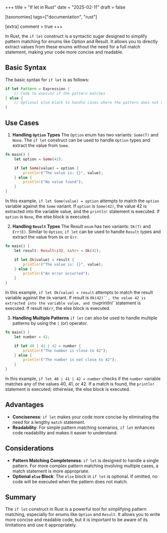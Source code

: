 +++
title = "If let in Rust"
date = "2025-02-11"
draft = false

[taxonomies]
tags=["documentation", "rust"]

[extra]
comment = true
+++

In Rust, the `if let` construct is a syntactic sugar designed to simplify pattern matching for enums like Option and Result. It allows you to directly extract values from these enums without the need for a full match statement, making your code more concise and readable.

## Basic Syntax

The basic syntax for `if let` is as follows:

```rust
if let Pattern = Expression {
    // Code to execute if the pattern matches
} else {
    // Optional else block to handle cases where the pattern does not match
}
```

## Use Cases

1. **Handling `Option` Types**
   The `Option` enum has two variants: `Some(T)` and `None`. The `if let` construct can be used to handle `Option` types and extract the value from `Some`.

```rust
fn main() {
    let option = Some(42);

    if let Some(value) = option {
        println!("The value is: {}", value);
    } else {
        println!("No value found");
    }
}
```

In this example, `if let Some(value) = option` attempts to match the `option` variable against the `Some` variant. If `option` is `Some(42)`, the value 42 is extracted into the variable value, and the `println!` statement is executed. If `option` is `None`, the else block is executed.

2. **Handling `Result` Types**
   The Result `enum` has two variants: `Ok(T)` and `Err(E)`. Similar to `Option`, `if let` can be used to handle `Result` types and extract the value from `Ok` or `Err`.

```rust
fn main() {
    let result: Result<i32, &str> = Ok(42);

    if let Ok(value) = result {
        println!("The value is: {}", value);
    } else {
        println!("An error occurred");
    }
}
```

In this example, `if let Ok(value) = result` attempts to match the result variable against the `Ok` variant. If result is `Ok(42)``, the value 42 is extracted into the variable value, and the`println!``statement is executed. If result is`Err`, the else block is executed.

3. **Handling Multiple Patterns**
   `if let` can also be used to handle multiple patterns by using the `|` (or) operator.

```rust
fn main() {
    let number = 42;

    if let 40 | 41 | 42 = number {
        println!("The number is close to 42");
    } else {
        println!("The number is not close to 42");
    }
}
```

In this example, `if let 40 | 41 | 42 = number` checks if the `number` variable matches any of the values 40, 41, or 42. If a match is found, the `println!` statement is executed; otherwise, the else block is executed.

## Advantages

- **Conciseness**: `if let` makes your code more concise by eliminating the need for a lengthy `match` statement.
- **Readability**: For simple pattern matching scenarios, `if let` enhances code readability and makes it easier to understand.

## Considerations

- **Pattern Matching Completeness**: `if let` is designed to handle a single pattern. For more complex pattern matching involving multiple cases, a match statement is more appropriate.
- **Optional `else` Block**: The `else` block in `if let` is optional. If omitted, no code will be executed when the pattern does not match.

## Summary

The `if let` construct in Rust is a powerful tool for simplifying pattern matching, especially for enums like `Option` and `Result`. It allows you to write more concise and readable code, but it is important to be aware of its limitations and use it appropriately.
